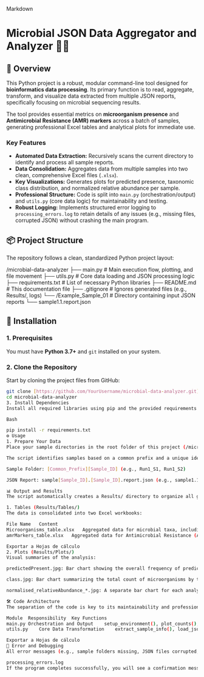 Markdown

# Microbial JSON Data Aggregator and Analyzer 🦠🔬

## 🌟 Overview

This Python project is a robust, modular command-line tool designed for **bioinformatics data processing**. Its primary function is to read, aggregate, transform, and visualize data extracted from multiple JSON reports, specifically focusing on microbial sequencing results.

The tool provides essential metrics on **microorganism presence** and **Antimicrobial Resistance (AMR) markers** across a batch of samples, generating professional Excel tables and analytical plots for immediate use.

### Key Features
* **Automated Data Extraction:** Recursively scans the current directory to identify and process all sample reports.
* **Data Consolidation:** Aggregates data from multiple samples into two clean, comprehensive Excel files (`.xlsx`).
* **Key Visualizations:** Generates plots for predicted presence, taxonomic class distribution, and normalized relative abundance per sample.
* **Professional Structure:** Code is split into `main.py` (orchestration/output) and `utils.py` (core data logic) for maintainability and testing.
* **Robust Logging:** Implements structured error logging to `processing_errors.log` to retain details of any issues (e.g., missing files, corrupted JSON) without crashing the main program.

## 📦 Project Structure

The repository follows a clean, standardized Python project layout:

/microbial-data-analyzer
├── main.py             # Main execution flow, plotting, and file movement
├── utils.py            # Core data loading and JSON processing logic
├── requirements.txt    # List of necessary Python libraries
├── README.md           # This documentation file
├── .gitignore          # Ignores generated files (e.g., Results/, logs)
└── /Example_Sample_01  # Directory containing input JSON reports
└── sample1.1.report.json


## 🚀 Installation

### 1. Prerequisites
You must have **Python 3.7+** and `git` installed on your system.

### 2. Clone the Repository
Start by cloning the project files from GitHub:

```bash
git clone [https://github.com/YourUsername/microbial-data-analyzer.git](https://github.com/YourUsername/microbial-data-analyzer.git)
cd microbial-data-analyzer
3. Install Dependencies
Install all required libraries using pip and the provided requirements.txt file:

Bash

pip install -r requirements.txt
⚙️ Usage
1. Prepare Your Data
Place your sample directories in the root folder of this project (/microbial-data-analyzer).

The script identifies samples based on a common prefix and a unique identifier. Ensure your folder and JSON file naming follows this pattern:

Sample Folder: [Common_Prefix][Sample_ID] (e.g., Run1_S1, Run1_S2)

JSON Report: sample[Sample_ID].[Sample_ID].report.json (e.g., sample1.1.report.json)

📊 Output and Results
The script automatically creates a Results/ directory to organize all generated outputs.

1. Tables (Results/Tables/)
The data is consolidated into two Excel workbooks:

File Name	Content
Microorganisms_table.xlsx	Aggregated data for microbial taxa, including Read Counts, ANI, RPKM, and Predicted Presence.
amrMarkers_table.xlsx	Aggregated data for Antimicrobial Resistance (AMR) genes, including Coverage, Depth, and Associated Microorganisms.

Exportar a Hojas de cálculo
2. Plots (Results/Plots/)
Visual summaries of the analysis:

predictedPresent.jpg: Bar chart showing the overall frequency of predicted present (True) vs. not present (False) microorganisms across all samples.

class.jpg: Bar chart summarizing the total count of microorganisms by taxonomic class (e.g., Viral, Bacterial, Fungal).

normalised_relativeAbundance_*.jpg: A separate bar chart for each analyzed sample, illustrating the relative abundance (%) of microorganisms predicted to be present.

🛠️ Code Architecture
The separation of the code is key to its maintainability and professional organization:

Module	Responsibility	Key Functions
main.py	Orchestration and Output	setup_environment(), plot_counts(), plot_relative_abundance(), move_results(), and the main execution block (main()).
utils.py	Core Data Transformation	extract_sample_info(), load_json_report() (handles file I/O errors), process_microorganisms(), process_amr_markers() (converts JSON arrays to DataFrames).

Exportar a Hojas de cálculo
🚨 Error and Debugging
All error messages (e.g., sample folders missing, JSON files corrupted, data extraction failures) are redirected to:

processing_errors.log
If the program completes successfully, you will see a confirmation message. If a fatal error occurs, check this log file first for detailed traceback information.
